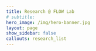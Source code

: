 ```yaml
---
title: Research @ FLOW Lab
# subtitle: 
hero_image: /img/hero-banner.jpg
layout: page
show_sidebar: false
callouts: research_list
---
```

